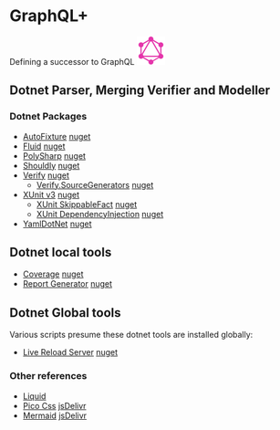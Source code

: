 # GraphQL+

Defining a successor to GraphQL <img src="images/GraphQL_Logo.svg" width="50" alt="GraphQL Logo">

## Dotnet Parser, Merging Verifier and Modeller

### Dotnet Packages

- [AutoFixture](https://github.com/AutoFixture/AutoFixture?tab=readme-ov-file#readme) [nuget](https://www.nuget.org/packages/AutoFixture.Xunit3)
- [Fluid](https://github.com/sebastienros/fluid?tab=readme-ov-file#readme) [nuget](https://www.nuget.org/packages/Fluid.Core)
- [PolySharp]() [nuget](https://www.nuget.org/packages/PolySharp)
- [Shouldly](https://docs.shouldly.org/) [nuget](https://www.nuget.org/packages/Shouldly)
- [Verify](https://github.com/VerifyTests/Verify) [nuget](https://www.nuget.org/packages/Verify.XunitV3)
  - [Verify.SourceGenerators](https://github.com/VerifyTests/Verify.SourceGenerators) [nuget](https://www.nuget.org/packages/Verify.SourceGenerators)
- [XUnit v3](https://xunit.net/) [nuget](https://www.nuget.org/packages/xunit.v3)
  - [XUnit SkippableFact](https://github.com/AArnott/Xunit.SkippableFact?tab=readme-ov-file#readme) [nuget](https://www.nuget.org/packages/Xunit.SkippableFact)
  - [XUnit DependencyInjection](https://github.com/pengweiqhca/Xunit.DependencyInjection?tab=readme-ov-file#readme) [nuget](https://www.nuget.org/packages/Xunit.DependencyInjection)
- [YamlDotNet](https://github.com/aaubry/YamlDotNet/wiki) [nuget](https://www.nuget.org/packages/YamlDotNet)

## Dotnet local tools

- [Coverage](https://learn.microsoft.com/en-us/dotnet/core/additional-tools/dotnet-coverage) [nuget](https://www.nuget.org/packages/dotnet-coverage)
- [Report Generator](https://github.com/danielpalme/ReportGenerator) [nuget](https://www.nuget.org/packages/dotnet-reportgenerator-globaltool)

## Dotnet Global tools

Various scripts presume these dotnet tools are installed globally:

- [Live Reload Server](https://github.com/RickStrahl/LiveReloadServer) [nuget](https://www.nuget.org/packages/LiveReloadServer)

### Other references

- [Liquid](https://shopify.github.io/liquid/)
- [Pico Css](https://picocss.com/) [jsDelivr](https://www.jsdelivr.com/package/npm/@picocss/pico)
- [Mermaid](https://mermaid.js.org/syntax/flowchart.html) [jsDelivr](https://www.jsdelivr.com/package/npm/mermaid)
